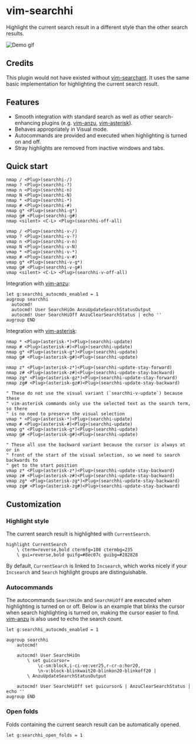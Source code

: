 # vim-searchhi

Highlight the current search result in a different style than the other search
results.

![Demo gif](https://i.imgur.com/lkRaJkH.gif)

## Credits

This plugin would not have existed without [vim-searchant]. It uses the same
basic implementation for highlighting the current search result.

## Features

- Smooth integration with standard search as well as other search-enhancing
  plugins (e.g. [vim-anzu], [vim-asterisk]).
- Behaves appropriately in Visual mode.
- Autocommands are provided and executed when highlighting is turned on and off.
- Stray highlights are removed from inactive windows and tabs.

## Quick start

```vim
nmap / <Plug>(searchhi-/)
nmap ? <Plug>(searchhi-?)
nmap n <Plug>(searchhi-n)
nmap N <Plug>(searchhi-N)
nmap * <Plug>(searchhi-*)
nmap # <Plug>(searchhi-#)
nmap g* <Plug>(searchhi-g*)
nmap g# <Plug>(searchhi-g#)
nmap <silent> <C-L> <Plug>(searchhi-off-all)

vmap / <Plug>(searchhi-v-/)
vmap ? <Plug>(searchhi-v-?)
vmap n <Plug>(searchhi-v-n)
vmap N <Plug>(searchhi-v-N)
vmap * <Plug>(searchhi-v-*)
vmap # <Plug>(searchhi-v-#)
vmap g* <Plug>(searchhi-v-g*)
vmap g# <Plug>(searchhi-v-g#)
vmap <silent> <C-L> <Plug>(searchhi-v-off-all)
```

Integration with [vim-anzu]:

```vim
let g:searchhi_autocmds_enabled = 1
augroup searchhi
  autocmd!
  autocmd! User SearchHiOn AnzuUpdateSearchStatusOutput
  autocmd! User SearchHiOff AnzuClearSearchStatus | echo ''
augroup END
```

Integration with [vim-asterisk]:

```vim
nmap * <Plug>(asterisk-*)<Plug>(searchhi-update)
nmap # <Plug>(asterisk-#)<Plug>(searchhi-update)
nmap g* <Plug>(asterisk-g*)<Plug>(searchhi-update)
nmap g# <Plug>(asterisk-g#)<Plug>(searchhi-update)

nmap z* <Plug>(asterisk-z*)<Plug>(searchhi-update-stay-forward)
nmap z# <Plug>(asterisk-z#)<Plug>(searchhi-update-stay-backward)
nmap zg* <Plug>(asterisk-gz*)<Plug>(searchhi-update-stay-forward)
nmap zg# <Plug>(asterisk-gz#)<Plug>(searchhi-update-stay-backward)

" These do not use the visual variant (`searchhi-v-update`) because these
" vim-asterisk commands only use the selected text as the search term, so there
" is no need to preserve the visual selection
vmap * <Plug>(asterisk-*)<Plug>(searchhi-update)
vmap # <Plug>(asterisk-#)<Plug>(searchhi-update)
vmap g* <Plug>(asterisk-g*)<Plug>(searchhi-update)
vmap g# <Plug>(asterisk-g#)<Plug>(searchhi-update)

" These all use the backward variant because the cursor is always at or in
" front of the start of the visual selection, so we need to search backwards to
" get to the start position
vmap z* <Plug>(asterisk-z*)<Plug>(searchhi-update-stay-backward)
vmap z# <Plug>(asterisk-z#)<Plug>(searchhi-update-stay-backward)
vmap zg* <Plug>(asterisk-zg*)<Plug>(searchhi-update-stay-backward)
vmap zg# <Plug>(asterisk-zg#)<Plug>(searchhi-update-stay-backward)
```

## Customization

### Highlight style

The current search result is highlighted with `CurrentSearch`.

```vim
highlight CurrentSearch
    \ cterm=reverse,bold ctermfg=108 ctermbg=235
    \ gui=reverse,bold guifg=#8ec07c guibg=#282828
```

By default, `CurrentSearch` is linked to `Incsearch`, which works nicely if your
`Incsearch` and `Search` highlight groups are distinguishable.

### Autocommands

The autocommands `SearchHiOn` and `SearchHiOff` are executed when highlighting
is turned on or off. Below is an example that blinks the cursor when search
highlighting is turned on, making the cursor easier to find. [vim-anzu] is also
used to echo the search count.

```vim
let g:searchhi_autocmds_enabled = 1

augroup searchhi
    autocmd!

    autocmd! User SearchHiOn
        \ set guicursor=
            \c-sm:block,i-ci-ve:ver25,r-cr-o:hor20,
            \n-v:block-blinkwait20-blinkon20-blinkoff20 |
        \ AnzuUpdateSearchStatusOutput

    autocmd! User SearchHiOff set guicursor& | AnzuClearSearchStatus | echo ''
augroup END
```

### Open folds

Folds containing the current search result can be automatically opened.

```vim
let g:searchhi_open_folds = 1
```

[vim-searchant]: https://github.com/timakro/vim-searchant
[vim-anzu]: https://github.com/osyo-manga/vim-anzu
[vim-asterisk]: https://github.com/haya14busa/vim-asterisk
